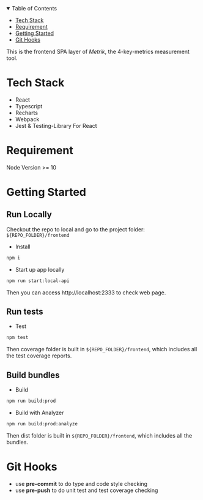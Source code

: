 <!-- TABLE OF CONTENTS -->
<details open="open">
  <summary>Table of Contents</summary>
  <ul>
    <li><a href="#tech-stack">Tech Stack</a></li>
    <li><a href="#requirement">Requirement</a></li>
    <li><a href="#getting-started">Getting Started</a></li>
    <li><a href="#git-hooks">Git Hooks</a></li>
  </ul>
</details>
<!-- END OF PROJECT TITLE -->

This is the frontend SPA layer of *Metrik*, the 4-key-metrics measurement tool.

# Tech Stack
* React
* Typescript
* Recharts
* Webpack
* Jest & Testing-Library For React

# Requirement
Node Version >= 10


# Getting Started
## Run Locally
Checkout the repo to local and go to the project folder: `${REPO_FOLDER}/frontend`

* Install
```bash
npm i
```

* Start up app locally 
```bash
npm run start:local-api
```
Then you can access http://localhost:2333 to check web page.

## Run tests
* Test
```bash
npm test
```
Then coverage folder is built in `${REPO_FOLDER}/frontend`, which includes all the test coverage reports.

## Build bundles
* Build
```bash
npm run build:prod
```

* Build with Analyzer
```bash
npm run build:prod:analyze
```
Then dist folder is built in `${REPO_FOLDER}/frontend`, which includes all the bundles.


# Git Hooks
* use **pre-commit** to do type and code style checking 
* use **pre-push** to do unit test and test coverage checking


